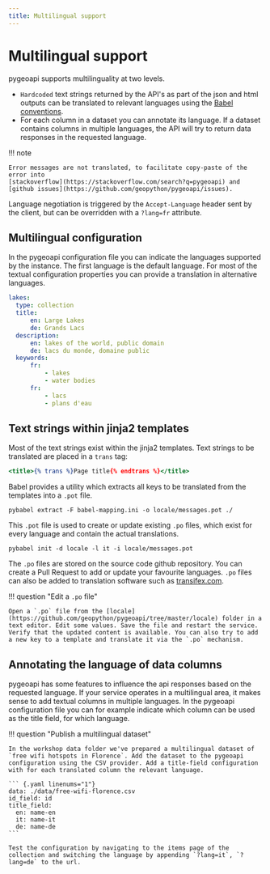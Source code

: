 ```yaml
---
title: Multilingual support
---
```


# Multilingual support

pygeoapi supports multilinguality at two levels. 

- `Hardcoded` text strings returned by the API's as part of the json and html outputs can be translated to relevant languages using the [Babel conventions](https://github.com/python-babel/babel). 
- For each column in a dataset you can annotate its language. If a dataset contains columns in multiple languages, the API will try to return data responses in the requested language.

!!! note

    Error messages are not translated, to facilitate copy-paste of the error into 
    [stackoverflow](https://stackoverflow.com/search?q=pygeoapi) and 
    [github issues](https://github.com/geopython/pygeoapi/issues).

Language negotiation is triggered by the `Accept-Language` header sent by the client, but can be overridden with a `?lang=fr` attribute.

## Multilingual configuration

In the pygeoapi configuration file you can indicate the languages supported by the instance. The first language is the default language. For most of the textual configuration properties you can provide a translation in alternative languages.

``` {.yaml linenums="1"}
lakes:
  type: collection
  title:
      en: Large Lakes
      de: Grands Lacs
  description:
      en: lakes of the world, public domain
      de: lacs du monde, domaine public
  keywords:
      fr:
          - lakes
          - water bodies
      fr:
          - lacs
          - plans d'eau
```

## Text strings within jinja2 templates

Most of the text strings exist within the jinja2 templates. Text strings to be translated are placed in a `trans` tag:

``` {.html linenums="1"}
<title>{% trans %}Page title{% endtrans %}</title>
```

Babel provides a utility which extracts all keys to be translated from the templates into a `.pot` file. 

```
pybabel extract -F babel-mapping.ini -o locale/messages.pot ./
```

This `.pot` file is used to create or update existing `.po` files, which exist for every language and contain the actual translations.

```
pybabel init -d locale -l it -i locale/messages.pot
```

The `.po` files are stored on the source code github repository. You can create a Pull Request to add or update your favourite languages. `.po` files can also be added to translation software such as [transifex.com](https://transifex.com). 

!!! question "Edit a `.po` file"

    Open a `.po` file from the [locale](https://github.com/geopython/pygeoapi/tree/master/locale) folder in a text editor. Edit some values. Save the file and restart the service. Verify that the updated content is available. You can also try to add a new key to a template and translate it via the `.po` mechanism.

## Annotating the language of data columns

pygeoapi has some features to influence the api responses based on the requested language. If your service operates in a multilingual area, it makes sense to add textual columns in multiple languages. In the pygeoapi configuration file you can for example indicate which column can be used as the title field, for which language. 

!!! question "Publish a multilingual dataset"

    In the workshop data folder we've prepared a multilingual dataset of `free wifi hotspots in Florence`. Add the dataset to the pygeoapi configuration using the CSV provider. Add a title-field configuration with for each translated column the relevant language.

    ``` {.yaml linenums="1"}
    data: ./data/free-wifi-florence.csv
    id_field: id
    title_field: 
      en: name-en
      it: name-it
      de: name-de
    ```

    Test the configuration by navigating to the items page of the collection and switching the language by appending `?lang=it`, `?lang=de` to the url.